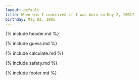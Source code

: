 ```yaml
---
layout: default
title: When was I conceived if I was born on May 2, 1901?
birthday: May 02, 1901
---
```


{% include header.md %}

{% include guess.md %}

{% include calculate.md %}

{% include safety.md %}

{% include footer.md %}



